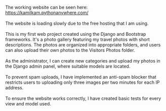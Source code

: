 The working website can be seen here:
https://kamilkam.pythonanywhere.com/
<br>
<br>
The website is loading slowly due to the free hosting that I am using.
<br>
<br>
This is my first web project created using the Django and Bootstrap frameworks. It's a photo gallery featuring my travel photos with short descriptions. The photos are organized into appropriate folders, and users can also upload their own photos to the Visitors Photos folder.
<br>
<br>
As the administrator, I can create new categories and upload my photos in the Django admin panel, where suitable models are located.
<br>
<br>
To prevent spam uploads, I have implemented an anti-spam blocker that restricts users to uploading only three images per two minutes for each IP address.
<br>
<br>
To ensure the website works correctly, I have created basic tests for every view and model used.
